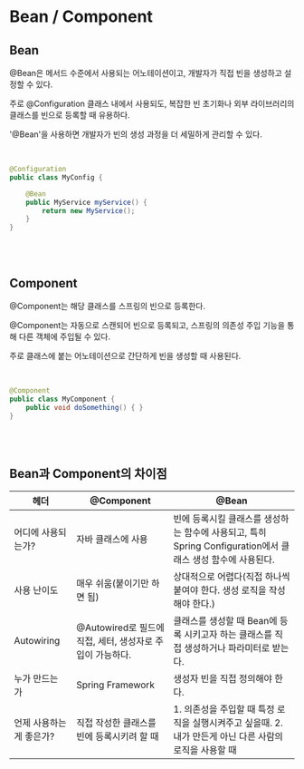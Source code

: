 # Bean / Component

## Bean

@Bean은 메서드 수준에서 사용되는 어노테이션이고, 개발자가 직접 빈을 생성하고 설정할 수 있다.

주로 @Configuration 클래스 내에서 사용되도, 복잡한 빈 초기화나 외부 라이브러리의 클래스를 빈으로 등록할 때 유용하다.

'@Bean'을 사용하면 개발자가 빈의 생성 과정을 더 세밀하게 관리할 수 있다.

<br>

```java
@Configuration
public class MyConfig {

    @Bean
    public MyService myService() {
        return new MyService();
    }
}
```

<br><br>

## Component

@Component는 해당 클래스를 스프링의 빈으로 등록한다.

@Component는 자동으로 스캔되어 빈으로 등록되고, 스프링의 의존성 주입 기능을 통해 다른 객체에 주입될 수 있다.

주로 클래스에 붙는 어노테이션으로 간단하게 빈을 생성할 때 사용된다.

<br>

```java
@Component
public class MyComponent {
    public void doSomething() { }
}
```

<br><br>

## Bean과 Component의 차이점

| 헤더 | @Component | @Bean |
|------|-------|-------|
| 어디에 사용되는가? | 자바 클래스에 사용 | 빈에 등록시킬 클래스를 생성하는 함수에 사용되고, 특히 Spring Configuration에서 클래스 생성 함수에 사용된다.|
|사용 난이도| 매우 쉬움(붙이기만 하면 됨)| 상대적으로 어렵다(직접 하나씩 붙여야 한다. 생성 로직을 작성해야 한다.)|
|Autowiring| @Autowired로 필드에 직접, 세터, 생성자로 주입이 가능하다.|클래스를 생성할 때 Bean에 등록 시키고자 하는 클래스를 직접 생성하거나 파라미터로 받는다.|
|누가 만드는 가| Spring Framework | 생성자 빈을 직접 정의해야 한다.|
|언제 사용하는게 좋은가? | 직접 작성한 클래스를 빈에 등록시키려 할 때| 1. 의존성을 주입할 때 특정 로직을 실행시켜주고 싶을때. 2. 내가 만든게 아닌 다른 사람의 로직을 사용할 때|
